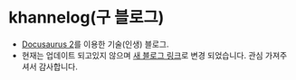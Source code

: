# khannelog(구 블로그)

- [Docusaurus 2](https://docusaurus.io/)를 이용한 기술(인생) 블로그.
- 현재는 업데이트 되고있지 않으며 [새 블로그 링크](https://iwannaberealnerd.oopy.io)로 변경 되었습니다. 관심 가져주셔서 감사합니다.
